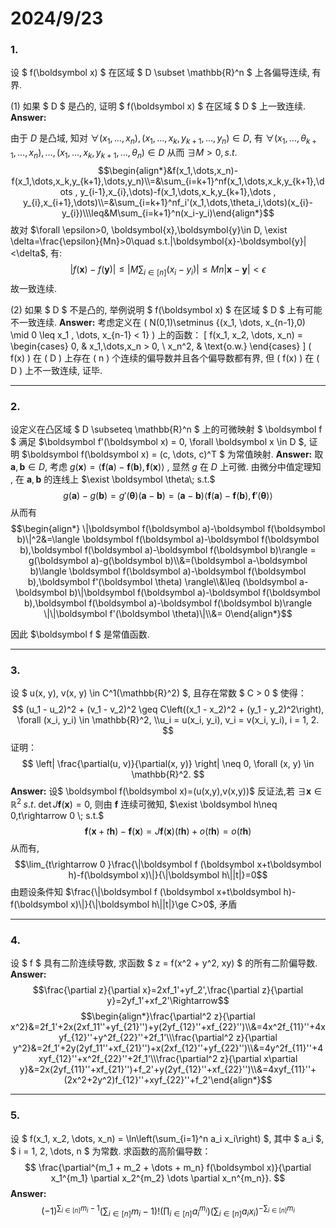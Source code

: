 # 2024/9/23

### 1. 
设 $ f(\boldsymbol x) $ 在区域 $ D \subset \mathbb{R}^n $ 上各偏导连续, 有界. 

(1) 如果 $ D $ 是凸的, 证明 $ f(\boldsymbol x) $ 在区域 $ D $ 上一致连续. 
**Answer:**

由于 $D$ 是凸域, 知对 $\forall (x_1,\dots,x_n),(x_1,\dots,x_k,y_{k+1},\dots,y_n)\in D$, 有 $\forall (x_1,\dots, \theta_{k+1},\dots,x_n),\dots,(x_1,\dots,x_k,y_{k+1},\dots,\theta_n)\in D$ 从而 $\exists M>0, s.t.$
$$\begin{align*}&f(x_1,\dots,x_n)-f(x_1,\dots,x_k,y_{k+1},\dots,y_n)\\=&\sum_{i=k+1}^nf(x_1,\dots,x_k,y_{k+1},\dots , y_{i-1},x_{i},\dots)-f(x_1,\dots,x_k,y_{k+1},\dots , y_{i},x_{i+1},\dots)\\=&\sum_{i=k+1}^nf_i'(x_1,\dots,\theta_i,\dots)(x_{i}-y_{i})\\\leq&M\sum_{i=k+1}^n(x_i-y_i)\end{align*}$$
故对 $\forall \epsilon>0, \boldsymbol{x},\boldsymbol{y}\in D, \exist \delta=\frac{\epsilon}{Mn}>0\quad s.t.|\boldsymbol{x}-\boldsymbol{y}|<\delta$, 有:
$$|f(\boldsymbol{x})-f(\boldsymbol{y})|\leq|M\sum_{i\in [n]}(x_i-y_i)|\leq Mn|\boldsymbol{x}-\boldsymbol{y}|<\epsilon$$
故一致连续.

(2) 如果 $ D $ 不是凸的, 举例说明 $ f(\boldsymbol x) $ 在区域 $ D $ 上有可能不一致连续. 
**Answer:**
考虑定义在 \( N(0,1)\setminus \{(x_1, \dots, x_{n-1},0) \mid 0 \leq x_1 , \dots, x_{n-1} < 1\}  \) 上的函数：
\[
f(x_1, x_2, \dots, x_n) =
\begin{cases}
0, & x_1,\dots,x_n > 0, \\
x_n^2, & \text{o.w.}
\end{cases}
\]
 \( f(x) \) 在 \( D \) 上存在 \( n \) 个连续的偏导数并且各个偏导数都有界, 但 \( f(x) \) 在 \( D \) 上不一致连续, 证毕.

___
### 2.
设定义在凸区域 $ D \subseteq \mathbb{R}^n $ 上的可微映射 $ \boldsymbol f $ 满足 $\boldsymbol f'(\boldsymbol x) = 0, \forall \boldsymbol x \in D $, 
证明 $\boldsymbol f(\boldsymbol x) = (c, \dots, c)^T $ 为常值映射. 
**Answer:**
取 $\boldsymbol{a} ,\boldsymbol b\in D$, 考虑 $g(\boldsymbol x)=\langle \boldsymbol f(\boldsymbol a)-\boldsymbol f(\boldsymbol b),\boldsymbol f(\boldsymbol x)\rangle$ , 显然 $g$ 在 $D$ 上可微.
由微分中值定理知 , 在 $\boldsymbol a, \boldsymbol b$ 的连线上 $\exist \boldsymbol \theta\; s.t.$
$$g(\boldsymbol a)-g(\boldsymbol b)=g'(\boldsymbol\theta)(\boldsymbol a-\boldsymbol b)=(\boldsymbol a-\boldsymbol b)\langle \boldsymbol f(\boldsymbol a)-\boldsymbol f(\boldsymbol b),\boldsymbol f'(\boldsymbol \theta) \rangle$$
从而有
$$\begin{align*} \|\boldsymbol f(\boldsymbol a)-\boldsymbol f(\boldsymbol b)\|^2&=\langle \boldsymbol f(\boldsymbol a)-\boldsymbol f(\boldsymbol b),\boldsymbol f(\boldsymbol a)-\boldsymbol f(\boldsymbol b)\rangle = g(\boldsymbol a)-g(\boldsymbol b)\\&=(\boldsymbol a-\boldsymbol b)\langle \boldsymbol f(\boldsymbol a)-\boldsymbol f(\boldsymbol b),\boldsymbol f'(\boldsymbol \theta) \rangle\\&\leq (\boldsymbol a-\boldsymbol b)\|\boldsymbol f(\boldsymbol a)-\boldsymbol f(\boldsymbol b),\boldsymbol f(\boldsymbol a)-\boldsymbol f(\boldsymbol b)\rangle \|\|\boldsymbol f'(\boldsymbol \theta)\|\\&= 0\end{align*}$$

因此 $\boldsymbol f $ 是常值函数.
___
### 3.
设 $ u(x, y), v(x, y) \in C^1(\mathbb{R}^2) $, 
且存在常数 $ C > 0 $ 使得：
$$
(u_1 - u_2)^2 + (v_1 - v_2)^2 \geq C\left((x_1 - x_2)^2 + (y_1 - y_2)^2\right), \forall (x_i, y_i) \in \mathbb{R}^2, \\u_i = u(x_i, y_i), v_i = v(x_i, y_i), i = 1, 2.
$$
证明：
$$
\left| \frac{\partial(u, v)}{\partial(x, y)} \right| \neq 0, \forall (x, y) \in \mathbb{R}^2.
$$
**Answer:**
设$ \boldsymbol f(\boldsymbol x)=(u(x,y),v(x,y))$
反证法,若 $\exists \boldsymbol x\in \mathbb{R}^2 \; s.t.\; \det J\boldsymbol f(\boldsymbol{x})=0$, 则由 $\boldsymbol{f}$ 连续可微知, $\exist \boldsymbol h\neq 0,t\rightarrow 0 \; s.t.$
$$\boldsymbol{f} (\boldsymbol x+t\boldsymbol h)-\boldsymbol f(\boldsymbol x)=J\boldsymbol f(\boldsymbol x)(t\boldsymbol h)+o(t\boldsymbol h)=o(t\boldsymbol h)$$
从而有,
$$\lim_{t\rightarrow 0 }\frac{\|\boldsymbol f (\boldsymbol x+t\boldsymbol h)-f(\boldsymbol x)\|}{\|\boldsymbol h\||t|}=0$$
由题设条件知 $\frac{\|\boldsymbol f (\boldsymbol x+t\boldsymbol h)-f(\boldsymbol x)\|}{\|\boldsymbol h\||t|}\ge C>0$, 矛盾 
___
### 4.
设 $ f $ 具有二阶连续导数, 求函数 $ z = f(x^2 + y^2, xy) $ 的所有二阶偏导数.
**Answer:**
$$\frac{\partial z}{\partial x}=2xf_1'+yf_2',\frac{\partial z}{\partial y}=2yf_1'+xf_2'\Rightarrow$$
$$\begin{align*}\frac{\partial^2 z}{\partial x^2}&=2f_1'+2x(2xf_11''+yf_{21}'')+y(2yf_{12}''+xf_{22}'')\\&=4x^2f_{11}''+4xyf_{12}''+y^2f_{22}''+2f_1'\\\frac{\partial^2 z}{\partial y^2}&=2f_1'+2y(2yf_11''+xf_{21}'')+x(2xf_{12}''+yf_{22}'')\\&=4y^2f_{11}''+4xyf_{12}''+x^2f_{22}''+2f_1'\\\frac{\partial^2 z}{\partial x\partial y}&=2x(2yf_{11}''+xf_{21}'')+f_2'+y(2yf_{12}''+xf_{22}'')\\&=4xyf_{11}''+(2x^2+2y^2)f_{12}''+xyf_{22}''+f_2'\end{align*}$$

___
### 5.
设 $ f(x_1, x_2, \dots, x_n) = \ln\left(\sum_{i=1}^n a_i x_i\right) $, 其中 $ a_i $, $ i = 1, 2, \dots, n $ 为常数. 求函数的高阶偏导数：
$$
\frac{\partial^{m_1 + m_2 + \dots + m_n} f(\boldsymbol x)}{\partial x_1^{m_1} \partial x_2^{m_2} \dots \partial x_n^{m_n}}.
$$
**Answer:**
$$(-1)^{\sum_{i\in [n]}m_i-1}\left(\sum_{i\in [n]}m_i-1\right)!\left(\prod_{i\in [n]}a_i^{m_i}\right)\left(\sum_{i\in [n]}a_ix_i\right)^{-\sum_{i\in [n]}m_i}$$
